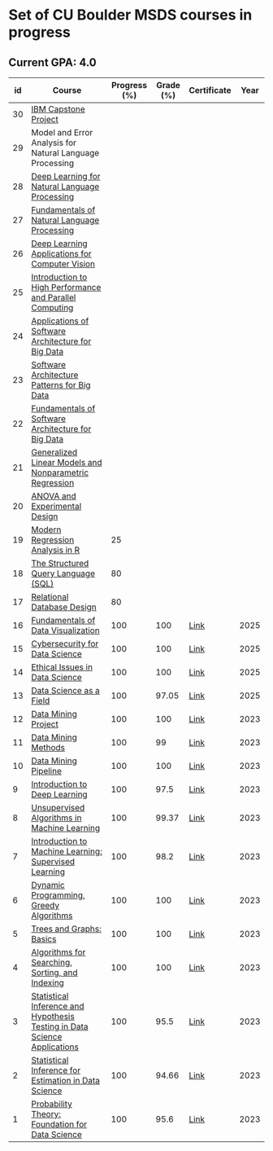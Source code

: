 # Set of CU Boulder MSDS courses in progress

## Current GPA: 4.0

| id | Course | Progress (%) | Grade (%) | Certificate | Year |
| --- | --- | --- | --- | --- | --- |
| 30 | [IBM Capstone Project](https://www.coursera.org/learn/applied-data-science-capstone) |  |  |  |  |
| 29 | Model and Error Analysis for Natural Language Processing |  |  |  |  |
| 28 | [Deep Learning for Natural Language Processing](https://www.coursera.org/learn/deep-learning-natural-language-processing) |  |  |  |  |
| 27 | [Fundamentals of Natural Language Processing](https://www.coursera.org/learn/fundamentals-natural-language-processing) |  |  |  |  |
| 26 | [Deep Learning Applications for Computer Vision](https://www.coursera.org/learn/deep-learning-computer-vision) |  |  |  |  |
| 25 | [Introduction to High Performance and Parallel Computing](https://www.coursera.org/learn/introduction-high-performance-computing) |  |  |  |  |
| 24 | [Applications of Software Architecture for Big Data](https://www.coursera.org/learn/software-architecture-for-big-data-applications) |  |  |  |  |
| 23 | [Software Architecture Patterns for Big Data](https://www.coursera.org/learn/software-architecture-patterns-for-big-data) |  |  |  |  |
| 22 | [Fundamentals of Software Architecture for Big Data](https://www.coursera.org/learn/software-architecture-for-big-data-fundamentals) |  |  |  |  |
| 21 | [Generalized Linear Models and Nonparametric Regression](https://www.coursera.org/learn/generalized-linear-models-and-nonparametric-regression?specialization=statistical-modeling-for-data-science-applications) |  |  |  |  |
| 20 | [ANOVA and Experimental Design](https://www.coursera.org/learn/anova-and-experimental-design?specialization=statistical-modeling-for-data-science-applications) |  |  |  |  |
| 19 | [Modern Regression Analysis in R](https://www.coursera.org/learn/modern-regression-analysis-in-r?specialization=statistical-modeling-for-data-science-applications) | 25 |  |  |  |
| 18 | [The Structured Query Language (SQL)](https://www.coursera.org/learn/the-structured-query-language-sql) | 80 |  |  |  |
| 17 | [Relational Database Design](https://www.coursera.org/learn/relational-database-design) | 80 |  |  |  |
| 16 | [Fundamentals of Data Visualization](https://www.coursera.org/learn/fundamentals-of-data-visualization?specialization=vital-skills-for-data-science) | 100 | 100 | [Link](https://coursera.org/share/d147a3e5f724b4e3e09ebdc33cce55af) | 2025 |
| 15 | [Cybersecurity for Data Science](https://www.coursera.org/learn/cybersecurity-for-data-science?specialization=vital-skills-for-data-science) | 100 | 100 | [Link](https://coursera.org/share/efb6fccecd68763a2e3228e1714f2b11) | 2025 |
| 14 | [Ethical Issues in Data Science](https://www.coursera.org/learn/ethical-issues-data-science?specialization=vital-skills-for-data-science) | 100 | 100 | [Link](https://coursera.org/share/e2ba4926b0e5a7fbc17645de0e8982d1) | 2025 |
| 13 | [Data Science as a Field](https://www.coursera.org/learn/data-science-as-a-field?specialization=vital-skills-for-data-science) | 100 | 97.05 | [Link](https://coursera.org/share/ec3daa8c691da932f0c0f622ee3bc2af) | 2025 |
| 12 | [Data Mining Project](https://www.coursera.org/learn/data-mining-theory-practice-project?specialization=data-mining-foundations-practice) | 100 | 100 | [Link](https://coursera.org/share/23dcd7083ab5ff50d73c30798437993e) | 2023 |
| 11 | [Data Mining Methods](https://www.coursera.org/learn/data-mining-methods?specialization=data-mining-foundations-practice) | 100 | 99 | [Link](https://coursera.org/share/a6aa465e09975b8cd1ebcef154f1bf7f) | 2023 |
| 10 | [Data Mining Pipeline](https://www.coursera.org/learn/data-mining-pipeline?specialization=data-mining-foundations-practice) | 100 | 100 | [Link](https://coursera.org/share/1e59295c03d0c03a493b5dfc749819a9) | 2023 |
| 9 | [Introduction to Deep Learning](https://www.coursera.org/learn/introduction-to-deep-learning-boulder?specialization=machine-learnin-theory-and-hands-on-practice-with-pythong-cu) | 100 | 97.5 | [Link](https://coursera.org/share/394fcccb8daea490e98235c141c6730b) | 2023 |
| 8 | [Unsupervised Algorithms in Machine Learning](https://www.coursera.org/learn/unsupervised-algorithms-in-machine-learning?specialization=machine-learnin-theory-and-hands-on-practice-with-pythong-cu) | 100 | 99.37 | [Link](https://coursera.org/share/98fd78b852d727bf63f21a7f75fbd07b) | 2023 |
| 7 | [Introduction to Machine Learning: Supervised Learning](https://www.coursera.org/learn/introduction-to-machine-learning-supervised-learning) | 100 | 98.2 | [Link](https://coursera.org/share/f0054655e7f1b19e5ceef13583c8db6b) | 2023 |
| 6 | [Dynamic Programming, Greedy Algorithms](https://www.coursera.org/learn/dynamic-programming-greedy-algorithms?specialization=boulder-data-structures-algorithms) | 100 | 100 | [Link](https://coursera.org/share/907077601b824399af8380d63e169287) | 2023 |
| 5 | [Trees and Graphs: Basics](https://www.coursera.org/learn/trees-graphs-basics?specialization=boulder-data-structures-algorithms) | 100 | 100 | [Link](https://coursera.org/share/ce08c3bf512370237521174ae7869c7f) | 2023 |
| 4 | [Algorithms for Searching, Sorting, and Indexing](https://www.coursera.org/learn/algorithms-searching-sorting-indexing?specialization=boulder-data-structures-algorithms) | 100 | 100 | [Link](https://coursera.org/share/c3b3c0582ca722b35268aa557708f5e0) | 2023 |
| 3 | [Statistical Inference and Hypothesis Testing in Data Science Applications](https://www.coursera.org/learn/statistical-inference-and-hypothesis-testing-in-data-science-applications?specialization=statistical-inference-for-data-science-applications) | 100 | 95.5 | [Link](https://coursera.org/share/c826278ac7d78d2b9b5f85c56555649a) | 2023 |
| 2 | [Statistical Inference for Estimation in Data Science](https://www.coursera.org/learn/statistical-inference-for-estimation-in-data-science?specialization=statistical-inference-for-data-science-applications) | 100 | 94.66 | [Link](https://coursera.org/share/c826278ac7d78d2b9b5f85c56555649a) | 2023 |
| 1 | [Probability Theory: Foundation for Data Science](https://www.coursera.org/learn/probability-theory-foundation-for-data-science#modules) | 100 | 95.6 | [Link](https://coursera.org/share/17aa125458fba4667345154d8c436a3b) | 2023 |
